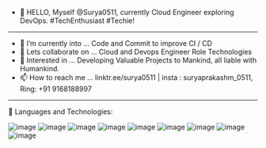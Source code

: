 - 👋 HELLO, Myself @Surya0511, currently Cloud Engineer exploring DevOps. #TechEnthusiast #Techie!

---------------------------------------------------------------------------------------------------
       
- 🌱 I’m currently into ... Code and Commit to improve CI / CD
- 💞️ Lets collaborate on ... Cloud and Devops Engineer Role Technologies
- 👀 Interested in ... Developing Valuable Projects to Mankind, all liable with Humankind.
- 📫 How to reach me ... linktr.ee/surya0511 | insta : suryaprakashm_0511, Ring: +91 9168188997

---------------------------------------------------------------------------------------------------
🚀 Languages and Technologies:

![image](https://github.com/Surya0511/Surya0511/assets/88575112/6d271116-9f6a-41df-a0c3-a492f1ea25ff) ![image](https://github.com/Surya0511/Surya0511/assets/88575112/01646008-42bc-44d5-b56c-1a59148597a5) ![image](https://github.com/Surya0511/Surya0511/assets/88575112/bba1a795-52a3-4301-91b8-a2baa21131c5) ![image](https://github.com/Surya0511/Surya0511/assets/88575112/91c90c60-159c-4c2c-b59c-fad788e46c7b) ![image](https://github.com/Surya0511/Surya0511/assets/88575112/1e353b61-df77-4a40-b635-04cc6a1ca6a6) ![image](https://github.com/Surya0511/Surya0511/assets/88575112/f40b41b6-c23e-486d-aa06-020bb5a52595) ![image](https://github.com/Surya0511/Surya0511/assets/88575112/6f9b5fd5-dd63-4c66-8dd2-ee98a82373c4) ![image](https://github.com/Surya0511/Surya0511/assets/88575112/463edeff-b8a4-4f6c-a34f-357c00f0fc4d) ![image](https://github.com/Surya0511/Surya0511/assets/88575112/3c5e74ed-daff-4442-ab1a-ee0ae27a4a4d)









<!---
Surya0511/Surya0511 is a ✨ special ✨ repository because its `README.md` (this file) appears on your GitHub profile.
You can click the Preview link to take a look at your changes.
--->

